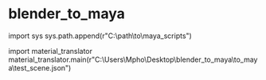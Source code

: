 # blender_to_maya

import sys
sys.path.append(r"C:\path\to\maya_scripts")

import material_translator
material_translator.main(r"C:\Users\Mpho\Desktop\blender_to_maya\to_maya\test_scene.json")